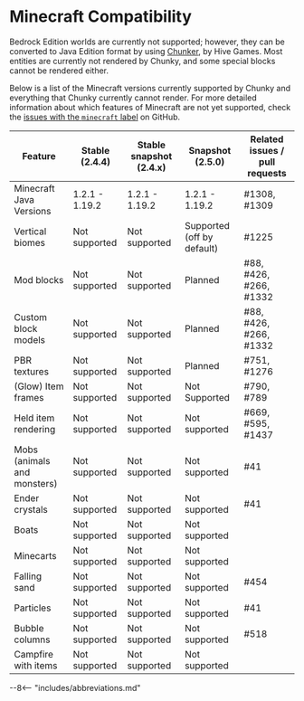 # Minecraft Compatibility

Bedrock Edition worlds are currently not supported; however, they can be converted to Java Edition format by using <a href="https://chunker.app/" target="_blank">Chunker</a>, by Hive Games. Most entities are currently not rendered by Chunky, and some special blocks cannot be rendered either.

Below is a list of the Minecraft versions currently supported by Chunky and everything that Chunky currently cannot render. For more detailed information about which features of Minecraft are not yet supported, check the <a href="https://github.com/chunky-dev/chunky/issues?q=is%3Aissue+is%3Aopen+label%3Aminecraft" target="_blank">issues with the <code>minecraft</code> label</a> on GitHub.

| Feature                     | Stable (2.4.4) | Stable snapshot (2.4.x) | Snapshot (2.5.0)           | Related issues / pull requests  |
| --------------------------- | -------------- | ----------------------- | -------------------------- | ------------------------------- |
| Minecraft Java Versions     | 1.2.1 - 1.19.2 | 1.2.1 - 1.19.2          | 1.2.1 - 1.19.2             | #1308, #1309                    |
| Vertical biomes             | Not supported  | Not supported           | Supported (off by default) | #1225                           |
| Mod blocks                  | Not supported  | Not supported           | Planned                    | #88, #426, #266, #1332          |
| Custom block models         | Not supported  | Not supported           | Planned                    | #88, #426, #266, #1332          |
| PBR textures                | Not supported  | Not supported           | Planned                    | #751, #1276                     |
| (Glow) Item frames          | Not supported  | Not supported           | Not Supported              | #790, #789                      |
| Held item rendering         | Not supported  | Not supported           | Not supported              | #669, #595, #1437               |
| Mobs (animals and monsters) | Not supported  | Not supported           | Not supported              | #41                             |
| Ender crystals              | Not supported  | Not supported           | Not supported              | #41                             |
| Boats                       | Not supported  | Not supported           | Not supported              |                                 |
| Minecarts                   | Not supported  | Not supported           | Not supported              |                                 |
| Falling sand                | Not supported  | Not supported           | Not supported              | #454                            |
| Particles                   | Not supported  | Not supported           | Not supported              | #41                             |
| Bubble columns              | Not supported  | Not supported           | Not supported              | #518                            |
| Campfire with items         | Not supported  | Not supported           | Not supported              |                                 |

--8<-- "includes/abbreviations.md"
